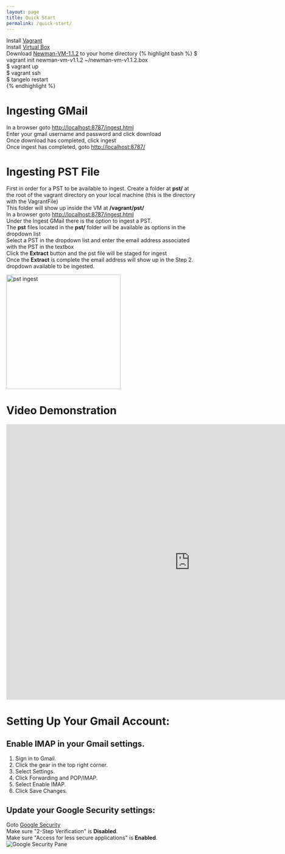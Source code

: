 ```yaml
---
layout: page
title: Quick Start
permalink: /quick-start/
---
```


Install [Vagrant](http://www.vagrantup.com/)  
Install [Virtual Box](https://www.virtualbox.org/wiki/Downloads)  
Download [Newman-VM-1.1.2](https://www.dropbox.com/s/h0pyxjj3rlhodv0/newman-vm-v1.1.2.box?dl=0) to your home directory
{% highlight bash %}
$ vagrant init newman-vm-v1.1.2 ~/newman-vm-v1.1.2.box  
$ vagrant up  
$ vagrant ssh  
$ tangelo restart  
{% endhighlight %}


# Ingesting GMail
In a browser goto [http://localhost:8787/ingest.html](http://localhost:8787/ingest.html)  
Enter your gmail username and password and click download  
Once download has completed, click ingest  
Once ingest has completed, goto [http://localhost:8787/](http://localhost:8787/)  

# Ingesting PST File
First in order for a PST to be available to ingest. Create a folder at **pst/** at the root of the vagrant directory on your local machine (this is the directory with the VagrantFile) <br />
This folder will show up inside the VM at **/vagrant/pst/** <br />
In a browser goto [http://localhost:8787/ingest.html](http://localhost:8787/ingest.html)  <br />
Under the Ingest GMail there is the option to ingest a PST. <br />
The **pst** files located in the **pst/** folder will be available as options in the dropdown list <br />
Select a PST in the dropdown list and enter the email address associated with the PST in the textbox <br />
Click the **Extract** button and the pst file will be staged for ingest <br />
Once the **Extract** is complete the email address will show up in the Step 2. dropdown available to be ingested.<br />

<img src="../img/pst_ingest_page.png" alt="pst ingest" style="height:300px;">

# Video Demonstration  

<iframe src="http://www.youtube.com/embed/E9zAR9Uoo3Q" width="964" height="723" allowfullscreen="" frameborder="0"></iframe>  


# Setting Up Your Gmail Account:  

## Enable IMAP in your Gmail settings.  
  1. Sign in to Gmail.
  1. Click the gear in the top right corner.
  1. Select Settings.
  1. Click Forwarding and POP/IMAP.
  1. Select Enable IMAP.
  1. Click Save Changes.  

## Update your Google Security settings:  
Goto [Google Security](https://security.google.com)  
Make sure "2-Step Verification" is **Disabled**.  
Make sure "Access for less secure applications" is **Enabled**.  
![Google Security Pane](../img/google_security.png)


